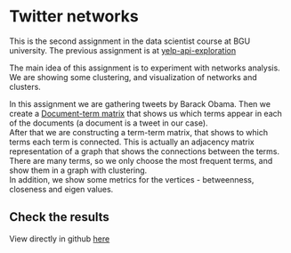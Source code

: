 # Twitter networks

This is the second assignment in the data scientist course at BGU university.
The previous assignment is at [yelp-api-exploration](https://github.com/hagai-lvi/yelp-api-exploration)

The main idea of this assignment is to experiment with networks analysis.
We are showing some clustering, and visualization of networks and clusters.

In this assignment we are gathering tweets by Barack Obama. Then we create a
[Document-term matrix](https://en.wikipedia.org/wiki/Document-term_matrix) that
shows us which terms appear in each of the documents (a document is a tweet in
our case).  
After that we are constructing a term-term matrix, that shows to which terms
each term is connected. This is actually an adjacency matrix representation of a
graph that shows the connections between the terms.  
There are many terms, so we only choose the most frequent terms, and show them
in a graph with clustering.  
In addition, we show some metrics for the vertices - betweenness, closeness
and eigen values.


## Check the results
View directly in github [here](twitter_net.md)
